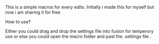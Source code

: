This is a simple macros for every edits. 
Initially i made this for myself but now i am sharing it for free 

How to use?

Either you could drag and drop the settings file into fusion for temperory use or else you could open the macro folder and past the .settings file .
